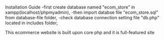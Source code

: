Installation Guide
-first create database named "ecom_store" in xampp(localhost/phpmyadmin),
-then import databse file "ecom_store.sql" from database-file folder,
-check database connection setting file "db.php" located in includes folder,


This ecommerce website is built upon core php and it is full-featured site
    